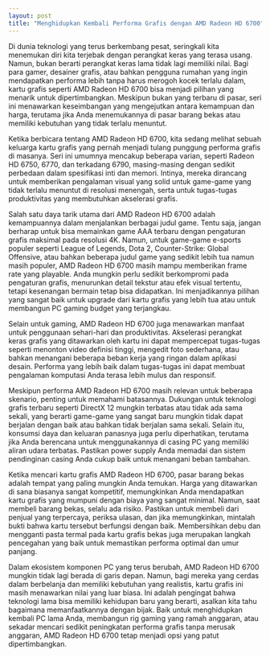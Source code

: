 ```yaml
---
layout: post
title: "Menghidupkan Kembali Performa Grafis dengan AMD Radeon HD 6700"
---
```


Di dunia teknologi yang terus berkembang pesat, seringkali kita menemukan diri kita terjebak dengan perangkat keras yang terasa usang. Namun, bukan berarti perangkat keras lama tidak lagi memiliki nilai. Bagi para gamer, desainer grafis, atau bahkan pengguna rumahan yang ingin mendapatkan performa lebih tanpa harus merogoh kocek terlalu dalam, kartu grafis seperti AMD Radeon HD 6700 bisa menjadi pilihan yang menarik untuk dipertimbangkan. Meskipun bukan yang terbaru di pasar, seri ini menawarkan keseimbangan yang mengejutkan antara kemampuan dan harga, terutama jika Anda menemukannya di pasar barang bekas atau memiliki kebutuhan yang tidak terlalu menuntut.

Ketika berbicara tentang AMD Radeon HD 6700, kita sedang melihat sebuah keluarga kartu grafis yang pernah menjadi tulang punggung performa grafis di masanya. Seri ini umumnya mencakup beberapa varian, seperti Radeon HD 6750, 6770, dan terkadang 6790, masing-masing dengan sedikit perbedaan dalam spesifikasi inti dan memori. Intinya, mereka dirancang untuk memberikan pengalaman visual yang solid untuk game-game yang tidak terlalu menuntut di resolusi menengah, serta untuk tugas-tugas produktivitas yang membutuhkan akselerasi grafis.

Salah satu daya tarik utama dari AMD Radeon HD 6700 adalah kemampuannya dalam menjalankan berbagai judul game. Tentu saja, jangan berharap untuk bisa memainkan game AAA terbaru dengan pengaturan grafis maksimal pada resolusi 4K. Namun, untuk game-game e-sports populer seperti League of Legends, Dota 2, Counter-Strike: Global Offensive, atau bahkan beberapa judul game yang sedikit lebih tua namun masih populer, AMD Radeon HD 6700 masih mampu memberikan frame rate yang playable. Anda mungkin perlu sedikit berkompromi pada pengaturan grafis, menurunkan detail tekstur atau efek visual tertentu, tetapi kesenangan bermain tetap bisa didapatkan. Ini menjadikannya pilihan yang sangat baik untuk upgrade dari kartu grafis yang lebih tua atau untuk membangun PC gaming budget yang terjangkau.

Selain untuk gaming, AMD Radeon HD 6700 juga menawarkan manfaat untuk penggunaan sehari-hari dan produktivitas. Akselerasi perangkat keras grafis yang ditawarkan oleh kartu ini dapat mempercepat tugas-tugas seperti menonton video definisi tinggi, mengedit foto sederhana, atau bahkan menangani beberapa beban kerja yang ringan dalam aplikasi desain. Performa yang lebih baik dalam tugas-tugas ini dapat membuat pengalaman komputasi Anda terasa lebih mulus dan responsif.

Meskipun performa AMD Radeon HD 6700 masih relevan untuk beberapa skenario, penting untuk memahami batasannya. Dukungan untuk teknologi grafis terbaru seperti DirectX 12 mungkin terbatas atau tidak ada sama sekali, yang berarti game-game yang sangat baru mungkin tidak dapat berjalan dengan baik atau bahkan tidak berjalan sama sekali. Selain itu, konsumsi daya dan keluaran panasnya juga perlu diperhatikan, terutama jika Anda berencana untuk menggunakannya di casing PC yang memiliki aliran udara terbatas. Pastikan power supply Anda memadai dan sistem pendinginan casing Anda cukup baik untuk menangani beban tambahan.

Ketika mencari kartu grafis AMD Radeon HD 6700, pasar barang bekas adalah tempat yang paling mungkin Anda temukan. Harga yang ditawarkan di sana biasanya sangat kompetitif, memungkinkan Anda mendapatkan kartu grafis yang mumpuni dengan biaya yang sangat minimal. Namun, saat membeli barang bekas, selalu ada risiko. Pastikan untuk membeli dari penjual yang terpercaya, periksa ulasan, dan jika memungkinkan, mintalah bukti bahwa kartu tersebut berfungsi dengan baik. Membersihkan debu dan mengganti pasta termal pada kartu grafis bekas juga merupakan langkah pencegahan yang baik untuk memastikan performa optimal dan umur panjang.

Dalam ekosistem komponen PC yang terus berubah, AMD Radeon HD 6700 mungkin tidak lagi berada di garis depan. Namun, bagi mereka yang cerdas dalam berbelanja dan memiliki kebutuhan yang realistis, kartu grafis ini masih menawarkan nilai yang luar biasa. Ini adalah pengingat bahwa teknologi lama bisa memiliki kehidupan baru yang berarti, asalkan kita tahu bagaimana memanfaatkannya dengan bijak. Baik untuk menghidupkan kembali PC lama Anda, membangun rig gaming yang ramah anggaran, atau sekadar mencari sedikit peningkatan performa grafis tanpa merusak anggaran, AMD Radeon HD 6700 tetap menjadi opsi yang patut dipertimbangkan.
